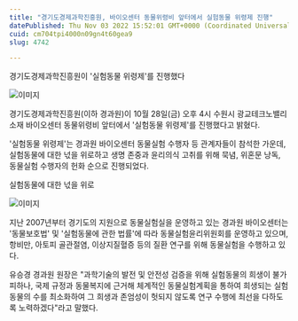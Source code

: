 ```yaml
---
title: "경기도경제과학진흥원, 바이오센터 동물위령비 앞터에서 실험동물 위령제 진행"
datePublished: Thu Nov 03 2022 15:52:01 GMT+0000 (Coordinated Universal Time)
cuid: cm704tpi4000n09gn4t60gea9
slug: 4742

---
```



경기도경제과학진흥원이 '실험동물 위령제'를 진행했다

![이미지](https://cdn.hashnode.com/res/hashnode/image/upload/v1739257186424/cb55a075-7022-461e-8766-fed1d10dc6e4.jpeg)

경기도경제과학진흥원(이하 경과원)이 10월 28일(금) 오후 4시 수원시 광교테크노밸리 소재 바이오센터 동물위령비 앞터에서 '실험동물 위령제'를 진행했다고 밝혔다.

'실험동물 위령제'는 경과원 바이오센터 동물실험 수행자 등 관계자들이 참석한 가운데, 실험동물에 대한 넋을 위로하고 생명 존중과 윤리의식 고취를 위해 묵념, 위혼문 낭독, 동물실험 수행자의 헌화 순으로 진행되었다.

실험동물에 대한 넋을 위로

![이미지](https://cdn.hashnode.com/res/hashnode/image/upload/v1739257188859/ae55e6a7-ac47-4a89-ba5b-ac88b570a500.jpeg)

지난 2007년부터 경기도의 지원으로 동물실험실을 운영하고 있는 경과원 바이오센터는 '동물보호법' 및 '실험동물에 관한 법률'에 따라 동물실험윤리위원회를 운영하고 있으며, 항비만, 아토피 골관절염, 이상지질혈증 등의 질환 연구를 위해 동물실험을 수행하고 있다.

유승경 경과원 원장은 "과학기술의 발전 및 안전성 검증을 위해 실험동물의 희생이 불가피하나, 국제 규정과 동물복지에 근거해 체계적인 동물실험계획을 통하여 희생되는 실험동물의 수를 최소화하여 그 희생과 존엄성이 헛되지 않도록 연구 수행에 최선을 다하도록 노력하겠다"라고 말했다.
